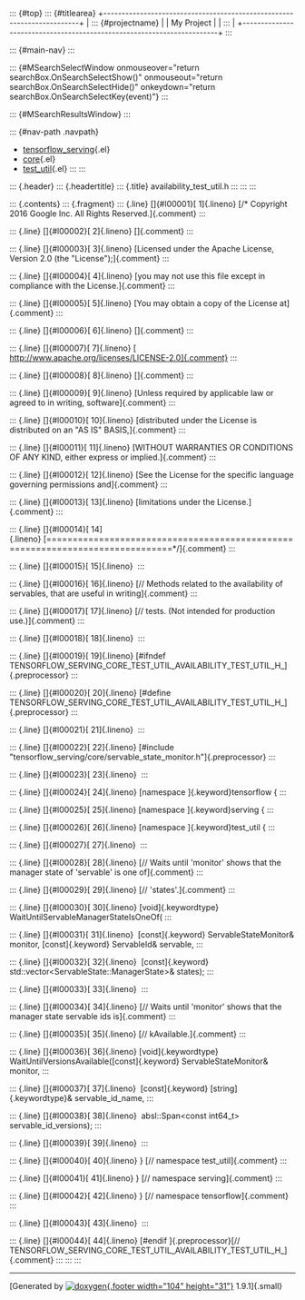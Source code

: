 ::: {#top}
::: {#titlearea}
+-----------------------------------------------------------------------+
| ::: {#projectname}                                                    |
| My Project                                                            |
| :::                                                                   |
+-----------------------------------------------------------------------+
:::

::: {#main-nav}
:::

::: {#MSearchSelectWindow onmouseover="return searchBox.OnSearchSelectShow()" onmouseout="return searchBox.OnSearchSelectHide()" onkeydown="return searchBox.OnSearchSelectKey(event)"}
:::

::: {#MSearchResultsWindow}
:::

::: {#nav-path .navpath}
-   [tensorflow\_serving](dir_bbc8937306723ff096d79d77f4a73363.html){.el}
-   [core](dir_517df0ab1daf8f221f60ae5135602a49.html){.el}
-   [test\_util](dir_306b000a767a3d8d2b2841959aa6b5f0.html){.el}
:::
:::

::: {.header}
::: {.headertitle}
::: {.title}
availability\_test\_util.h
:::
:::
:::

::: {.contents}
::: {.fragment}
::: {.line}
[]{#l00001}[ 1]{.lineno} [/\* Copyright 2016 Google Inc. All Rights
Reserved.]{.comment}
:::

::: {.line}
[]{#l00002}[ 2]{.lineno} []{.comment}
:::

::: {.line}
[]{#l00003}[ 3]{.lineno} [Licensed under the Apache License, Version 2.0
(the \"License\");]{.comment}
:::

::: {.line}
[]{#l00004}[ 4]{.lineno} [you may not use this file except in compliance
with the License.]{.comment}
:::

::: {.line}
[]{#l00005}[ 5]{.lineno} [You may obtain a copy of the License
at]{.comment}
:::

::: {.line}
[]{#l00006}[ 6]{.lineno} []{.comment}
:::

::: {.line}
[]{#l00007}[ 7]{.lineno} [
http://www.apache.org/licenses/LICENSE-2.0]{.comment}
:::

::: {.line}
[]{#l00008}[ 8]{.lineno} []{.comment}
:::

::: {.line}
[]{#l00009}[ 9]{.lineno} [Unless required by applicable law or agreed to
in writing, software]{.comment}
:::

::: {.line}
[]{#l00010}[ 10]{.lineno} [distributed under the License is distributed
on an \"AS IS\" BASIS,]{.comment}
:::

::: {.line}
[]{#l00011}[ 11]{.lineno} [WITHOUT WARRANTIES OR CONDITIONS OF ANY KIND,
either express or implied.]{.comment}
:::

::: {.line}
[]{#l00012}[ 12]{.lineno} [See the License for the specific language
governing permissions and]{.comment}
:::

::: {.line}
[]{#l00013}[ 13]{.lineno} [limitations under the License.]{.comment}
:::

::: {.line}
[]{#l00014}[
14]{.lineno} [==============================================================================\*/]{.comment}
:::

::: {.line}
[]{#l00015}[ 15]{.lineno} 
:::

::: {.line}
[]{#l00016}[ 16]{.lineno} [// Methods related to the availability of
servables, that are useful in writing]{.comment}
:::

::: {.line}
[]{#l00017}[ 17]{.lineno} [// tests. (Not intended for production
use.)]{.comment}
:::

::: {.line}
[]{#l00018}[ 18]{.lineno} 
:::

::: {.line}
[]{#l00019}[ 19]{.lineno} [\#ifndef
TENSORFLOW\_SERVING\_CORE\_TEST\_UTIL\_AVAILABILITY\_TEST\_UTIL\_H\_]{.preprocessor}
:::

::: {.line}
[]{#l00020}[ 20]{.lineno} [\#define
TENSORFLOW\_SERVING\_CORE\_TEST\_UTIL\_AVAILABILITY\_TEST\_UTIL\_H\_]{.preprocessor}
:::

::: {.line}
[]{#l00021}[ 21]{.lineno} 
:::

::: {.line}
[]{#l00022}[ 22]{.lineno} [\#include
\"tensorflow\_serving/core/servable\_state\_monitor.h\"]{.preprocessor}
:::

::: {.line}
[]{#l00023}[ 23]{.lineno} 
:::

::: {.line}
[]{#l00024}[ 24]{.lineno} [namespace ]{.keyword}tensorflow {
:::

::: {.line}
[]{#l00025}[ 25]{.lineno} [namespace ]{.keyword}serving {
:::

::: {.line}
[]{#l00026}[ 26]{.lineno} [namespace ]{.keyword}test\_util {
:::

::: {.line}
[]{#l00027}[ 27]{.lineno} 
:::

::: {.line}
[]{#l00028}[ 28]{.lineno} [// Waits until \'monitor\' shows that the
manager state of \'servable\' is one of]{.comment}
:::

::: {.line}
[]{#l00029}[ 29]{.lineno} [// \'states\'.]{.comment}
:::

::: {.line}
[]{#l00030}[ 30]{.lineno} [void]{.keywordtype}
WaitUntilServableManagerStateIsOneOf(
:::

::: {.line}
[]{#l00031}[ 31]{.lineno}  [const]{.keyword} ServableStateMonitor&
monitor, [const]{.keyword} ServableId& servable,
:::

::: {.line}
[]{#l00032}[ 32]{.lineno}  [const]{.keyword}
std::vector\<ServableState::ManagerState\>& states);
:::

::: {.line}
[]{#l00033}[ 33]{.lineno} 
:::

::: {.line}
[]{#l00034}[ 34]{.lineno} [// Waits until \'monitor\' shows that the
manager state servable ids is]{.comment}
:::

::: {.line}
[]{#l00035}[ 35]{.lineno} [// kAvailable.]{.comment}
:::

::: {.line}
[]{#l00036}[ 36]{.lineno} [void]{.keywordtype}
WaitUntilVersionsAvailable([const]{.keyword} ServableStateMonitor&
monitor,
:::

::: {.line}
[]{#l00037}[ 37]{.lineno}  [const]{.keyword} [string]{.keywordtype}&
servable\_id\_name,
:::

::: {.line}
[]{#l00038}[ 38]{.lineno}  absl::Span\<const int64\_t\>
servable\_id\_versions);
:::

::: {.line}
[]{#l00039}[ 39]{.lineno} 
:::

::: {.line}
[]{#l00040}[ 40]{.lineno} } [// namespace test\_util]{.comment}
:::

::: {.line}
[]{#l00041}[ 41]{.lineno} } [// namespace serving]{.comment}
:::

::: {.line}
[]{#l00042}[ 42]{.lineno} } [// namespace tensorflow]{.comment}
:::

::: {.line}
[]{#l00043}[ 43]{.lineno} 
:::

::: {.line}
[]{#l00044}[ 44]{.lineno} [\#endif ]{.preprocessor}[//
TENSORFLOW\_SERVING\_CORE\_TEST\_UTIL\_AVAILABILITY\_TEST\_UTIL\_H\_]{.comment}
:::
:::
:::

------------------------------------------------------------------------

[Generated by [![doxygen](doxygen.svg){.footer width="104"
height="31"}](https://www.doxygen.org/index.html) 1.9.1]{.small}
